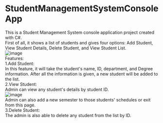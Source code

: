 # StudentManagementSystemConsoleApp
This is a Student Management System console application project created with C#.<br>
First of all, it shows a list of students and gives four options: Add Student, View Student Details, Delete Student, and View Student List.
<br>
![image](https://user-images.githubusercontent.com/76594049/205429392-d30030be-ae4c-4cff-9fde-263e0225ffd1.png)
<br>
Features:
<br>
1.Add Student:
<br>
In this feature, it will take the student's name, ID, department, and Degree information. After all the information is given, a new student will be added to the list.
<br>
2.View Student:
<br>
Admin can view any student's details by student ID.
<br>
![image](https://user-images.githubusercontent.com/76594049/205438929-14713751-d3d0-4c19-a189-2a093cd00de7.png)
<br>
Admin can also add a new semester to those students' schedules or exit from this page.
<br>
3.Delete Student:
<br>
The admin is also able to delete any student from the list by ID.
